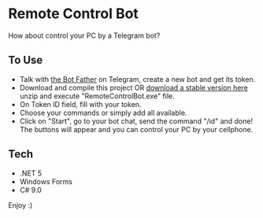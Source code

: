 # Remote Control Bot
How about control your PC by a Telegram bot?
## To Use

- Talk with [the Bot Father](https://t.me/botfather) on Telegram, create a new bot and get its token.
- Download and compile this project OR [download a stable version here](https://www.dropbox.com/s/iymx407hat9nqfg/RemoteControlBot.zip?dl=1) unzip and execute "RemoteControlBot.exe" file.
- On Token ID field, fill with your token. 
- Choose your commands or simply add all available.
- Click on "Start", go to your bot chat, send the command "/id" and done! The buttons will appear and you can control your PC by your cellphone.

## Tech

- .NET 5
- Windows Forms
- C# 9.0

Enjoy :)
